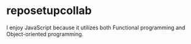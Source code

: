 # reposetupcollab

I enjoy JavaScript because it utilizes both Functional programming and Object-oriented programming.